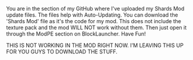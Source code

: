 You are in the section of my GitHub where I've uploaded my Shards Mod update files. The files help with Auto-Updating. You can download the 'Shards Mod' file as it's the code for my mod. This does not include the texture pack and the mod WILL NOT work without them. Then just open it through the ModPE section on BlockLauncher. Have Fun!

  THIS IS NOT WORKING IN THE MOD RIGHT NOW. I'M LEAVING THIS UP FOR YOU GUYS TO DOWNLOAD THE STUFF.
